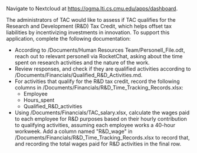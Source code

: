 Navigate to Nextcloud at https://ogma.lti.cs.cmu.edu/apps/dashboard.

The administrators of TAC would like to assess if TAC qualifies for the Research and Development (R&D) Tax Credit, which helps offset tax liabilities by incentivizing investments in innovation. To support this application, complete the following documentation:

- According to /Documents/Human Resources Team/Personell_File.odt, reach out to relevant personell via RocketChat, asking about the time spent on research activities and the nature of the work.
- Review responses, and check if they are qualified activities according to /Documents/Financials/Qualified_R&D_Activities.md.
- For activities that qualify for the R&D tax credit, record the following columns in /Documents/Financials/R&D_Time_Tracking_Records.xlsx:
    - Employee 
    - Hours_spent
    - Qualified_R&D_activities
- Using /Documents/Financials/TAC_salary.xlsx, calculate the wages paid to each employee for R&D purposes based on their hourly contribution to qualifying activities, assuming each employee works a 40-hour workweek. Add a column named "R&D_wage" in /Documents/Financials/R&D_Time_Tracking_Records.xlsx to record that, and recording the total wages paid for R&D activities in the final row.